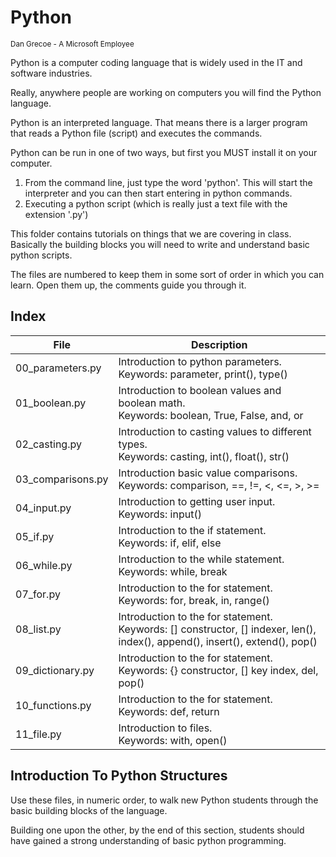 # Python
<sub>Dan Grecoe - A Microsoft Employee </sub>

Python is a computer coding language that is widely used in the IT and software industries. 

Really, anywhere people are working on computers you will find the Python language. 

Python is an interpreted language. That means there is a larger program that reads a Python file (script) and executes the commands. 

Python can be run in one of two ways, but first you MUST install it on your computer. 

1. From the command line, just type the word 'python'. This will start the interpreter and you can then start entering in python commands. 
2. Executing a python script (which is really just a text file with the extension '.py')

This folder contains tutorials on things that we are covering in class. Basically the building blocks you will need to write and understand basic python scripts. 

The files are numbered to keep them in some sort of order in which you can learn. Open them up, the comments guide you through it. 

## Index


|File|Description|
|--------|--------------|
|00_parameters.py|Introduction to python parameters.<br>Keywords: parameter, print(), type() |
|01_boolean.py|Introduction to boolean values and boolean math.<br>Keywords: boolean, True, False, and, or|
|02_casting.py|Introduction to casting values to different types.<br>Keywords: casting, int(), float(), str() |
|03_comparisons.py|Introduction basic value comparisons.<br>Keywords: comparison, ==, !=, <, <=, >, >= |
|04_input.py|Introduction to getting user input.<br>Keywords: input() |
|05_if.py|Introduction to the if statement.<br>Keywords: if, elif, else|
|06_while.py|Introduction to the while statement.<br>Keywords: while, break|
|07_for.py|Introduction to the for statement.<br>Keywords: for, break, in, range()|
|08_list.py|Introduction to the for statement.<br>Keywords: [] constructor, [] indexer,  len(), index(), append(), insert(), extend(), pop()|
|09_dictionary.py|Introduction to the for statement.<br>Keywords: {} constructor, [] key index, del, pop()|
|10_functions.py|Introduction to the for statement.<br>Keywords: def, return|
|11_file.py|Introduction to files.<br>Keywords: with, open()|

## Introduction To Python Structures
Use these files, in numeric order, to walk new Python students through the basic building blocks of the language. 

Building one upon the other, by the end of this section, students should have gained a strong understanding of basic python programming. 